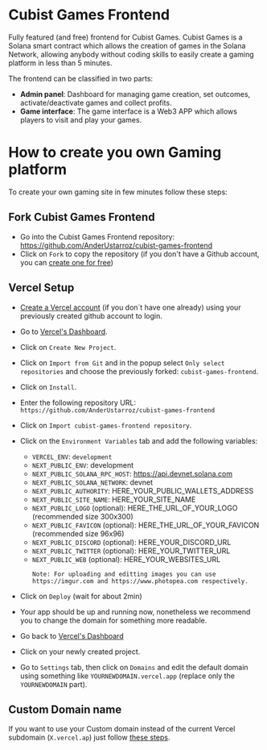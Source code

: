 # Cubist Games Frontend

Fully featured (and free) frontend for Cubist Games. Cubist Games is a Solana smart contract which
allows the creation of games in the Solana Network, allowing anybody without coding skills to easily create a gaming platform in less than 5 minutes.

The frontend can be classified in two parts:

- **Admin panel**: Dashboard for managing game creation, set outcomes, activate/deactivate games and collect profits.
- **Game interface**: The game interface is a Web3 APP which allows players to visit and play your games.

# How to create you own Gaming platform

To create your own gaming site in few minutes follow these steps:

## Fork Cubist Games Frontend

- Go into the Cubist Games Frontend repository: https://github.com/AnderUstarroz/cubist-games-frontend
- Click on `Fork` to copy the repository (if you don't have a Github account, you can [create one for free](https://github.com/signup))

## Vercel Setup

- [Create a Vercel account](https://vercel.com/signup) (if you don´t have one already) using your previously created github account to login.
- Go to [Vercel's Dashboard](https://vercel.com/dashboard).
- Click on `Create New Project`.
- Click on `Import from Git` and in the popup select `Only select repositories` and choose the previously forked: `cubist-games-frontend`.
- Click on `Install`.
- Enter the following repository URL: `https://github.com/AnderUstarroz/cubist-games-frontend`
- Click on `Import cubist-games-frontend repository`.
- Click on the `Environment Variables` tab and add the following variables:

  - `VERCEL_ENV`: `development`
  - `NEXT_PUBLIC_ENV`: development
  - `NEXT_PUBLIC_SOLANA_RPC_HOST`: https://api.devnet.solana.com
  - `NEXT_PUBLIC_SOLANA_NETWORK`: devnet
  - `NEXT_PUBLIC_AUTHORITY`: HERE_YOUR_PUBLIC_WALLETS_ADDRESS
  - `NEXT_PUBLIC_SITE_NAME`: HERE_YOUR_SITE_NAME
  - `NEXT_PUBLIC_LOGO` (optional): HERE_THE_URL_OF_YOUR_LOGO (recommended size 300x300)
  - `NEXT_PUBLIC_FAVICON` (optional): HERE_THE_URL_OF_YOUR_FAVICON (recommended size 96x96)
  - `NEXT_PUBLIC_DISCORD` (optional): HERE_YOUR_DISCORD_URL
  - `NEXT_PUBLIC_TWITTER` (optional): HERE_YOUR_TWITTER_URL
  - `NEXT_PUBLIC_WEB` (optional): HERE_YOUR_WEBSITES_URL
    ```
    Note: For uploading and editting images you can use https://imgur.com and https://www.photopea.com respectively.
    ```

- Click on `Deploy` (wait for about 2min)
- Your app should be up and running now, nonetheless we recommend you to change the domain for something more readable.
- Go back to [Vercel's Dashboard](https://vercel.com/dashboard)
- Click on your newly created project.
- Go to `Settings` tab, then click on `Domains` and edit the default domain using something like `YOURNEWDOMAIN.vercel.app` (replace only the `YOURNEWDOMAIN` part).

## Custom Domain name

If you want to use your Custom domain instead of the current Vercel subdomain (`X.vercel.ap`) just follow [these steps](https://vercel.com/docs/concepts/projects/domains/add-a-domain).
